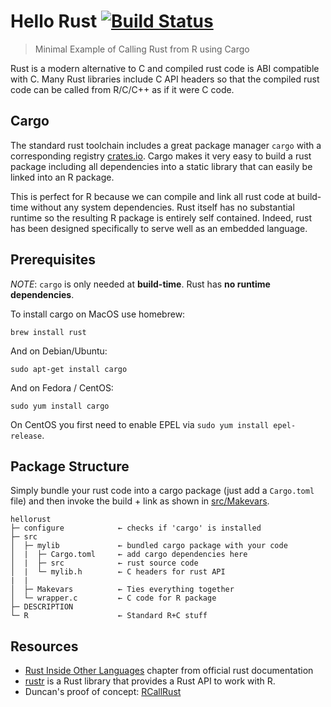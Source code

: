 # Hello Rust [![Build Status](https://travis-ci.org/jeroen/hellorust.svg)](https://travis-ci.org/jeroen/hellorust)

> Minimal Example of Calling Rust from R using Cargo

Rust is a modern alternative to C and compiled rust code is ABI compatible with C. Many Rust libraries include C API headers so that the compiled rust code can be called from R/C/C++ as if it were C code.

## Cargo

The standard rust toolchain includes a great package manager `cargo` with a corresponding registry [crates.io](https://crates.io/). Cargo makes it very easy to build a rust package including all dependencies into a static library that can easily be linked into an R package.

This is perfect for R because we can compile and link all rust code at build-time without any system dependencies. Rust itself has no substantial runtime so the resulting R package is entirely self contained. Indeed, rust has been designed specifically to serve well as an embedded language.

## Prerequisites

*NOTE*: `cargo` is only needed at __build-time__. Rust has __no runtime dependencies__.

To install cargo on MacOS use homebrew:

```
brew install rust
```

And on Debian/Ubuntu:

```
sudo apt-get install cargo
```

And on Fedora / CentOS:

```
sudo yum install cargo
```

On CentOS you first need to enable EPEL via `sudo yum install epel-release`.


## Package Structure

Simply bundle your rust code into a cargo package (just add a `Cargo.toml` file) and then invoke the build + link as shown in [src/Makevars](src/Makevars).

```
hellorust
├─ configure            ← checks if 'cargo' is installed
├─ src
│  ├─ mylib             ← bundled cargo package with your code
│  |  ├─ Cargo.toml     ← add cargo dependencies here
│  |  ├─ src            ← rust source code
│  |  └─ mylib.h        ← C headers for rust API
|  |
│  ├─ Makevars          ← Ties everything together
│  └─ wrapper.c         ← C code for R package
├─ DESCRIPTION
└─ R                    ← Standard R+C stuff
```

## Resources
 - [Rust Inside Other Languages](https://doc.rust-lang.org/1.6.0/book/rust-inside-other-languages.html) chapter from official rust documentation
 - [rustr](https://rustr.org/) is a Rust library that provides a Rust API to work with R.
 - Duncan's proof of concept: [RCallRust](https://github.com/duncantl/RCallRust)


